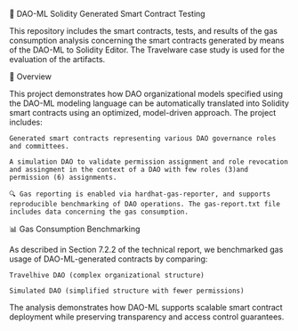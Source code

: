 🧠 DAO-ML Solidity Generated Smart Contract Testing

This repository includes the smart contracts, tests, and results of the gas consumption analysis concerning the smart contracts generated by means of the DAO-ML to Solidity Editor. The Travelware case study is used for the evaluation of the artifacts.

📘 Overview

This project demonstrates how DAO organizational models specified using the DAO-ML modeling language can be automatically translated into Solidity smart contracts using an optimized, model-driven approach. The project includes:

    Generated smart contracts representing various DAO governance roles and committees.

    A simulation DAO to validate permission assignment and role revocation and assingment in the context of a DAO with few roles (3)and permission (6) assignments. 

    🔍 Gas reporting is enabled via hardhat-gas-reporter, and supports reproducible benchmarking of DAO operations. The gas-report.txt file includes data concerning the gas consumption. 
📊 Gas Consumption Benchmarking

As described in Section 7.2.2 of the technical report, we benchmarked gas usage of DAO-ML-generated contracts by comparing:

    Travelhive DAO (complex organizational structure)

    Simulated DAO (simplified structure with fewer permissions)

The analysis demonstrates how DAO-ML supports scalable smart contract deployment while preserving transparency and access control guarantees.
